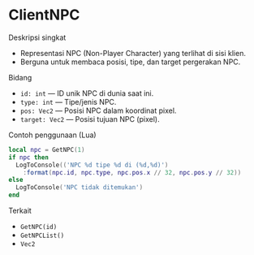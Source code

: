 # ClientNPC

Deskripsi singkat
- Representasi NPC (Non-Player Character) yang terlihat di sisi klien.
- Berguna untuk membaca posisi, tipe, dan target pergerakan NPC.

Bidang
- `id: int` — ID unik NPC di dunia saat ini.
- `type: int` — Tipe/jenis NPC.
- `pos: Vec2` — Posisi NPC dalam koordinat pixel.
- `target: Vec2` — Posisi tujuan NPC (pixel).

Contoh penggunaan (Lua)
```lua
local npc = GetNPC(1)
if npc then
  LogToConsole(('NPC %d tipe %d di (%d,%d)')
    :format(npc.id, npc.type, npc.pos.x // 32, npc.pos.y // 32))
else
  LogToConsole('NPC tidak ditemukan')
end
```

Terkait
- `GetNPC(id)`
- `GetNPCList()`
- `Vec2`

